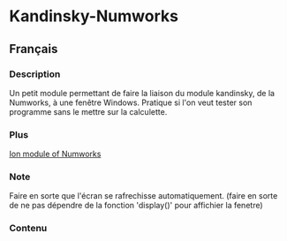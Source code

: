 # Kandinsky-Numworks

## Français

### Description
Un petit module permettant de faire la liaison du module kandinsky, de la Numworks, à une fenêtre Windows. Pratique si l'on veut tester son programme sans le mettre sur la calculette.

### Plus
[Ion module of Numworks](https://github.com/ZetaMap/Ion-numworks)

### Note
Faire en sorte que l'écran se rafrechisse automatiquement. (faire en sorte de ne pas dépendre de la fonction 'display()' pour affichier la fenetre)

### Contenu
